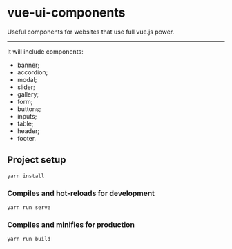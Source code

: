 # vue-ui-components
Useful components for websites that use full vue.js power.

---

It will include components:
- banner;
- accordion;
- modal;
- slider;
- gallery;
- form;
- buttons;
- inputs;
- table;
- header;
- footer.



## Project setup
```
yarn install
```

### Compiles and hot-reloads for development
```
yarn run serve
```

### Compiles and minifies for production
```
yarn run build
```
